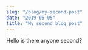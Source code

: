 ```yaml
---
slug: "/blog/my-second-post"
date: "2019-05-05"
title: "My second blog post"
---
```


Hello is there anyone second?
